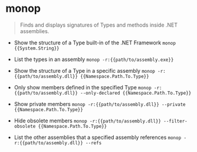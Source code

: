 # monop
> Finds and displays signatures of Types and methods inside .NET assemblies.

- Show the structure of a Type built-in of the .NET Framework
`monop {{System.String}}`

- List the types in an assembly
`monop -r:{{path/to/assembly.exe}}`

- Show the structure of a Type in a specific assembly
`monop -r:{{path/to/assembly.dll}} {{Namespace.Path.To.Type}}`

- Only show members defined in the specified Type
`monop -r:{{path/to/assembly.dll}} --only-declared {{Namespace.Path.To.Type}}`

- Show private members
`monop -r:{{path/to/assembly.dll}} --private {{Namespace.Path.To.Type}}`

- Hide obsolete members
`monop -r:{{path/to/assembly.dll}} --filter-obsolete {{Namespace.Path.To.Type}}`

- List the other assemblies that a specified assembly references
`monop -r:{{path/to/assembly.dll}} --refs`
